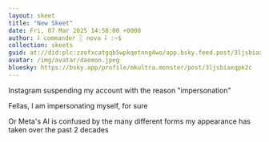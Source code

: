 ```yaml
---
layout: skeet
title: "New Skeet"
date: Fri, 07 Mar 2025 14:58:00 +0000
author: ⸸ commander ░ nova ⸸ :~$
collection: skeets
guid: at://did:plc:zzofxcatgqb5wpkqetnng4wo/app.bsky.feed.post/3ljsbiaxqpk2c
avatar: /img/avatar/daemon.jpeg
bluesky: https://bsky.app/profile/mkultra.monster/post/3ljsbiaxqpk2c
---
```


Instagram suspending my account with the reason "impersonation"

Fellas, I am impersonating myself, for sure

Or Meta's AI is confused by the many different forms my appearance has taken over the past 2 decades
